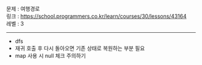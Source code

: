 문제 : 여행경로
<br>
링크 : https://school.programmers.co.kr/learn/courses/30/lessons/43164
<br>
레벨 : 3

---

- dfs
- 재귀 호출 후 다시 돌아오면 기존 상태로 복원하는 부분 필요
- map 사용 시 null 체크 주의하기